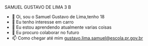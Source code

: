 SAMUEL GUSTAVO DE LIMA 3 B

- 👋 Oi, sou o Samuel Gustavo de Lima,tenho 18
- 👀 Eu tenho interesse em carro
- 🌱 Eu estou aprendendo atualmente varias coisas
- 💞️ Eu procuro colaborar no futuro
- 📫 Como chegar até mim gustavo.lima.samuel@escola.pr.gov.br
